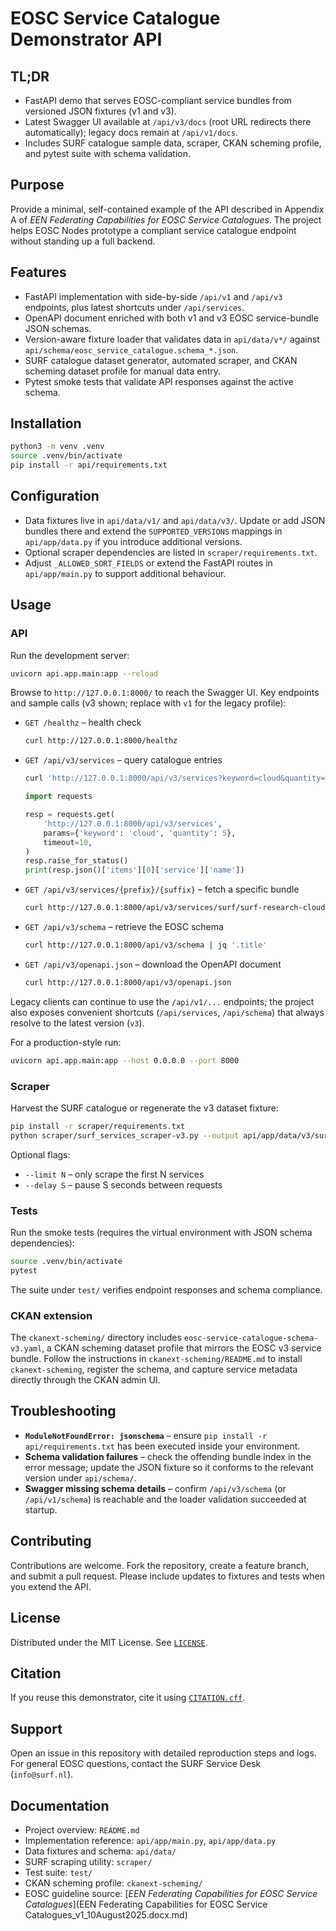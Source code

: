 # EOSC Service Catalogue Demonstrator API

## TL;DR
- FastAPI demo that serves EOSC-compliant service bundles from versioned JSON fixtures (v1 and v3).
- Latest Swagger UI available at `/api/v3/docs` (root URL redirects there automatically); legacy docs remain at `/api/v1/docs`.
- Includes SURF catalogue sample data, scraper, CKAN scheming profile, and pytest suite with schema validation.

## Purpose
Provide a minimal, self-contained example of the API described in Appendix A of *EEN Federating Capabilities for EOSC Service Catalogues*. The project helps EOSC Nodes prototype a compliant service catalogue endpoint without standing up a full backend.

## Features
- FastAPI implementation with side-by-side `/api/v1` and `/api/v3` endpoints, plus latest shortcuts under `/api/services`.
- OpenAPI document enriched with both v1 and v3 EOSC service-bundle JSON schemas.
- Version-aware fixture loader that validates data in `api/data/v*/` against `api/schema/eosc_service_catalogue.schema_*.json`.
- SURF catalogue dataset generator, automated scraper, and CKAN scheming dataset profile for manual data entry.
- Pytest smoke tests that validate API responses against the active schema.

## Installation
```bash
python3 -m venv .venv
source .venv/bin/activate
pip install -r api/requirements.txt
```

## Configuration
- Data fixtures live in `api/data/v1/` and `api/data/v3/`. Update or add JSON bundles there and extend the `SUPPORTED_VERSIONS` mappings in `api/app/data.py` if you introduce additional versions.
- Optional scraper dependencies are listed in `scraper/requirements.txt`.
- Adjust `_ALLOWED_SORT_FIELDS` or extend the FastAPI routes in `api/app/main.py` to support additional behaviour.

## Usage
### API
Run the development server:
```bash
uvicorn api.app.main:app --reload
```
Browse to `http://127.0.0.1:8000/` to reach the Swagger UI. Key endpoints and sample calls (v3 shown; replace with `v1` for the legacy profile):
- `GET /healthz` – health check
  ```bash
  curl http://127.0.0.1:8000/healthz
  ```
- `GET /api/v3/services` – query catalogue entries
  ```bash
  curl 'http://127.0.0.1:8000/api/v3/services?keyword=cloud&quantity=5'
  ```
  ```python
  import requests

  resp = requests.get(
      'http://127.0.0.1:8000/api/v3/services',
      params={'keyword': 'cloud', 'quantity': 5},
      timeout=10,
  )
  resp.raise_for_status()
  print(resp.json()['items'][0]['service']['name'])
  ```
- `GET /api/v3/services/{prefix}/{suffix}` – fetch a specific bundle
  ```bash
  curl http://127.0.0.1:8000/api/v3/services/surf/surf-research-cloud
  ```
- `GET /api/v3/schema` – retrieve the EOSC schema
  ```bash
  curl http://127.0.0.1:8000/api/v3/schema | jq '.title'
  ```
- `GET /api/v3/openapi.json` – download the OpenAPI document
  ```bash
  curl http://127.0.0.1:8000/api/v3/openapi.json
  ```
Legacy clients can continue to use the `/api/v1/...` endpoints; the project also exposes convenient shortcuts (`/api/services`, `/api/schema`) that always resolve to the latest version (`v3`).

For a production-style run:
```bash
uvicorn api.app.main:app --host 0.0.0.0 --port 8000
```

### Scraper
Harvest the SURF catalogue or regenerate the v3 dataset fixture:
```bash
pip install -r scraper/requirements.txt
python scraper/surf_services_scraper-v3.py --output api/app/data/v3/surf-services-all-v3.json
```
Optional flags:
- `--limit N` – only scrape the first N services
- `--delay S` – pause S seconds between requests

### Tests
Run the smoke tests (requires the virtual environment with JSON schema dependencies):
```bash
source .venv/bin/activate
pytest
```
The suite under `test/` verifies endpoint responses and schema compliance.

### CKAN extension
The `ckanext-scheming/` directory includes `eosc-service-catalogue-schema-v3.yaml`, a CKAN scheming dataset profile that mirrors the EOSC v3 service bundle. Follow the instructions in `ckanext-scheming/README.md` to install `ckanext-scheming`, register the schema, and capture service metadata directly through the CKAN admin UI.

## Troubleshooting
- **`ModuleNotFoundError: jsonschema`** – ensure `pip install -r api/requirements.txt` has been executed inside your environment.
- **Schema validation failures** – check the offending bundle index in the error message; update the JSON fixture so it conforms to the relevant version under `api/schema/`.
- **Swagger missing schema details** – confirm `/api/v3/schema` (or `/api/v1/schema`) is reachable and the loader validation succeeded at startup.

## Contributing
Contributions are welcome. Fork the repository, create a feature branch, and submit a pull request. Please include updates to fixtures and tests when you extend the API.

## License
Distributed under the MIT License. See [`LICENSE`](LICENSE).

## Citation
If you reuse this demonstrator, cite it using [`CITATION.cff`](CITATION.cff).

## Support
Open an issue in this repository with detailed reproduction steps and logs. For general EOSC questions, contact the SURF Service Desk (`info@surf.nl`).

## Documentation
- Project overview: `README.md`
- Implementation reference: `api/app/main.py`, `api/app/data.py`
- Data fixtures and schema: `api/data/`
- SURF scraping utility: `scraper/`
- Test suite: `test/`
- CKAN scheming profile: `ckanext-scheming/`
- EOSC guideline source: [*EEN Federating Capabilities for EOSC Service Catalogues*](EEN Federating Capabilities for EOSC Service Catalogues_v1_10August2025.docx.md)
